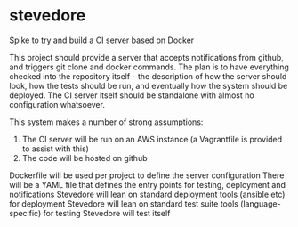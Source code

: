 stevedore
=========

Spike to try and build a CI server based on Docker

This project should provide a server that accepts notifications from github, and triggers git clone and docker commands. The plan is to have everything checked into the repository itself - the description of how the server should look, how the tests should be run, and eventually how the system should be deployed. The CI server itself should be standalone with almost no configuration whatsoever.

This system makes a number of strong assumptions:

1) The CI server will be run on an AWS instance (a Vagrantfile is provided to assist with this)
2) The code will be hosted on github

Dockerfile will be used per project to define the server configuration
There will be a YAML file that defines the entry points for testing, deployment and notifications
Stevedore will lean on standard deployment tools (ansible etc) for deployment
Stevedore will lean on standard test suite tools (language-specific) for testing
Stevedore will test itself